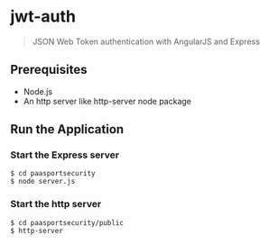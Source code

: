 # jwt-auth
> JSON Web Token authentication with AngularJS and Express

## Prerequisites

* Node.js
* An http server like http-server node package

## Run the Application

### Start the Express server
	$ cd paasportsecurity
	$ node server.js

### Start the http server
	$ cd paasportsecurity/public
	$ http-server